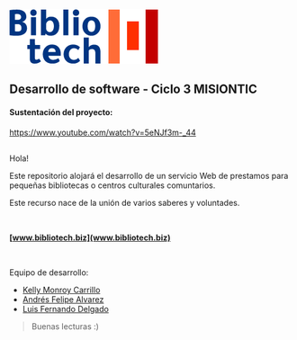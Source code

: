 ![Logo](/bibliotech/src/assets/images/logo-minimal.png) 

## Desarrollo de software - Ciclo 3 MISIONTIC

#### Sustentación del proyecto:
https://www.youtube.com/watch?v=5eNJf3m-_44
##
Hola!

Este repositorio alojará el desarrollo de un servicio Web de prestamos para pequeñas bibliotecas o centros culturales comuntarios. 

Este recurso nace de la unión de varios saberes y voluntades.

<br/>

**[www.bibliotech.biz](www.bibliotech.biz)**

<br/>

Equipo de desarrollo:
* [Kelly Monroy Carrillo](https://github.com/muakarada)
* [Andrés Felipe Alvarez](https://github.com/afar-cmyk)
* [Luis Fernando Delgado](https://github.com/lufermaxi)
> Buenas lecturas :)
